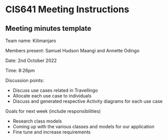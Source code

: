 # CIS641 Meeting Instructions

## Meeting minutes template

Team name: Kilimanjaro

Members present: Samuel Hudson Maangi and Annette Odingo

Date: 2nd October 2022

Time: 8:26pm

Discussion points: 

* Discuss use cases related in Travellingo 
* Allocate each use case to individuals
* Discuss and generated respective Activity diagrams for each use case 

Goals for next week (include responsibilities)

* Research class models
* Coming up with the various classes and models for our application
* Fine tune and increase requirements
